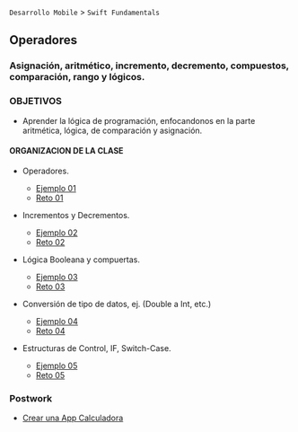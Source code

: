 `Desarrollo Mobile` > `Swift Fundamentals`


## Operadores 

### Asignación, aritmético, incremento, decremento, compuestos, comparación, rango y lógicos.

### OBJETIVOS 

- Aprender la lógica de programación, enfocandonos en la parte aritmética, lógica, de comparación y asignación.

#### ORGANIZACION DE LA CLASE 

- Operadores.

	- [Ejemplo 01](Ejemplo-01)
	- [Reto 01](Reto-01)

- Incrementos y Decrementos.

	- [Ejemplo 02](Ejemplo-02)
	- [Reto 02](Reto-02)

- Lógica Booleana y compuertas.

	- [Ejemplo 03](Ejemplo-03)
	- [Reto 03](Reto-03)
	
- Conversión de tipo de datos, ej. (Double a Int, etc.)

	- [Ejemplo 04](Ejemplo-04)
	- [Reto 04](Reto-04)

- Estructuras de Control, IF, Switch-Case.

	- [Ejemplo 05](Ejemplo-05)
	- [Reto 05](Reto-05)


### Postwork

- [Crear una App Calculadora](Postwork)
